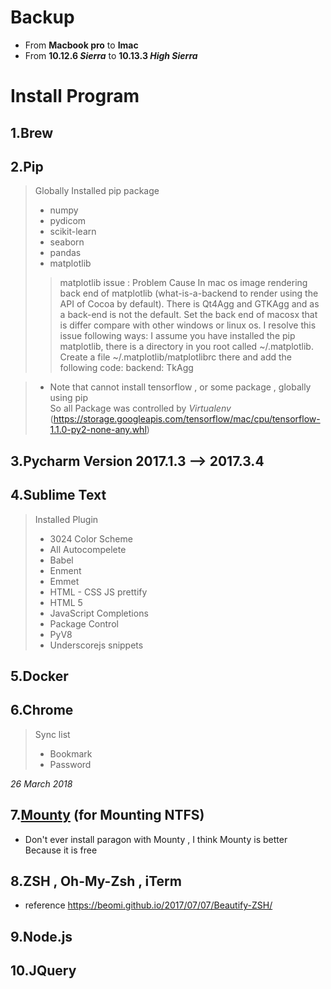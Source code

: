 # Backup 
* From **Macbook pro** to **Imac** 
* From **10.12.6 *Sierra*** to  **10.13.3 *High Sierra***

# Install Program
 ## 1.Brew 
 ## 2.Pip 
> Globally Installed pip package
> * numpy 
> * pydicom
> * scikit-learn
> * seaborn
> * pandas
> * matplotlib
>> matplotlib issue : Problem Cause In mac os image rendering back end of matplotlib (what-is-a-backend to render using the API of Cocoa by default). There is Qt4Agg and GTKAgg and as a back-end is not the default. Set the back end of macosx that is differ compare with other windows or linux os.
I resolve this issue following ways:
I assume you have installed the pip matplotlib, there is a directory in you root called ~/.matplotlib.
Create a file ~/.matplotlib/matplotlibrc there and add the following code: backend: TkAgg

> * Note that 
cannot install tensorflow , or some package , globally using pip <br/>
So all Package was controlled by *Virtualenv*
(https://storage.googleapis.com/tensorflow/mac/cpu/tensorflow-1.1.0-py2-none-any.whl)

## 3.Pycharm Version 2017.1.3 --> 2017.3.4

## 4.Sublime Text
> Installed Plugin <br/> 
> * 3024 Color Scheme <br/>
> * All Autocompelete <br/>
> * Babel <br/>
> * Enment <br/>
> * Emmet <br/>
> * HTML - CSS JS prettify <br/>
> * HTML 5 <br/>
> * JavaScript Completions <br/>
> * Package Control <br/>
> * PyV8 <br/>
> * Underscorejs snippets <br/>



## 5.Docker 
## 6.Chrome 
> Sync list 
 > * Bookmark <br/>
 > * Password <br/>
 
 *26 March 2018*
 ## 7.[Mounty](http://www.enjoygineering.com/mounty/) (for Mounting NTFS)
 * Don't ever install paragon with Mounty , I think Mounty is better Because it is free 
 ## 8.ZSH , Oh-My-Zsh , iTerm
 * reference https://beomi.github.io/2017/07/07/Beautify-ZSH/
 
## 9.Node.js
## 10.JQuery
 

